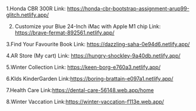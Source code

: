 1.Honda CBR 300R
Link: https://honda-cbr-bootstrap-assignment-arup99-glitch.netlify.app/


2. Customize your Blue 24-Inch iMac with Apple M1 chip
Link: https://brave-fermat-892561.netlify.app/

3.Find Your Favourite Book
Link: https://dazzling-saha-0e94d6.netlify.app/

4.AR Store (My cart)
Link: https://hungry-shockley-9a40db.netlify.app/

5.Winter Collection
Link: https://keen-borg-e760a3.netlify.app/

6.KIds KinderGarden
Link:https://boring-brattain-e097a1.netlify.app/

7.Health Care
Link:https://dental-care-56148.web.app/home

8.Winter Vaccation
Link:https://winter-vaccation-f113e.web.app/
